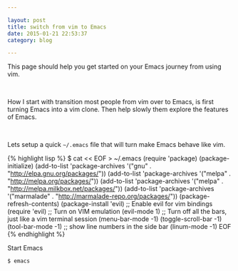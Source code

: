 ```yaml
---

layout: post
title: switch from vim to Emacs
date: 2015-01-21 22:53:37
category: blog

---
```


This page should help you get started on your Emacs journey from using vim.

<Br />

How I start with transition most people from vim over to Emacs, is first turning Emacs into a vim clone. Then help slowly them explore the features of Emacs.

<Br />

Lets setup a quick `~/.emacs` file that will turn make Emacs behave like vim.

{% highlight lisp %}
$ cat << EOF > ~/.emacs
  (require 'package)
  (package-initialize)
  (add-to-list 'package-archives '("gnu" . "http://elpa.gnu.org/packages/"))
  (add-to-list 'package-archives '("melpa" . "http://melpa.org/packages/"))
  (add-to-list 'package-archives '("melpa" . "http://melpa.milkbox.net/packages/"))
  (add-to-list 'package-archives '("marmalade" . "http://marmalade-repo.org/packages/"))
  (package-refresh-contents)
  (package-install 'evil)
  ;; Enable evil for vim bindings
  (require 'evil)
  ;; Turn on VIM emulation
  (evil-mode 1)
  ;; Turn off all the bars, just like a vim terminal session
  (menu-bar-mode -1)
  (toggle-scroll-bar -1)
  (tool-bar-mode -1)
  ;; show line numbers in the side bar
  (linum-mode -1)
EOF
{% endhighlight %}

Start Emacs

    $ emacs

